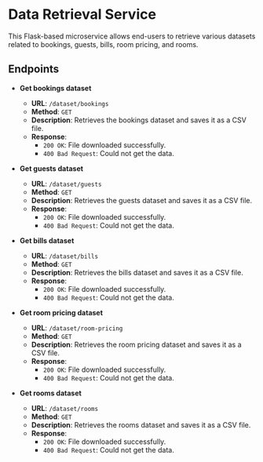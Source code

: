 # Data Retrieval Service

This Flask-based microservice allows end-users to retrieve various datasets related to bookings, guests, bills, room pricing, and rooms.

## Endpoints

- **Get bookings dataset**

    - **URL**: `/dataset/bookings`
    - **Method**: `GET`
    - **Description**: Retrieves the bookings dataset and saves it as a CSV file.
    - **Response**:
        - `200 OK`: File downloaded successfully.
        - `400 Bad Request`: Could not get the data.

- **Get guests dataset**

    - **URL**: `/dataset/guests`
    - **Method**: `GET`
    - **Description**: Retrieves the guests dataset and saves it as a CSV file.
    - **Response**:
        - `200 OK`: File downloaded successfully.
        - `400 Bad Request`: Could not get the data.

- **Get bills dataset**

    - **URL**: `/dataset/bills`
    - **Method**: `GET`
    - **Description**: Retrieves the bills dataset and saves it as a CSV file.
    - **Response**:
        - `200 OK`: File downloaded successfully.
        - `400 Bad Request`: Could not get the data.

- **Get room pricing dataset**

    - **URL**: `/dataset/room-pricing`
    - **Method**: `GET`
    - **Description**: Retrieves the room pricing dataset and saves it as a CSV file.
    - **Response**:
        - `200 OK`: File downloaded successfully.
        - `400 Bad Request`: Could not get the data.

- **Get rooms dataset**

    - **URL**: `/dataset/rooms`
    - **Method**: `GET`
    - **Description**: Retrieves the rooms dataset and saves it as a CSV file.
    - **Response**:
        - `200 OK`: File downloaded successfully.
        - `400 Bad Request`: Could not get the data.
